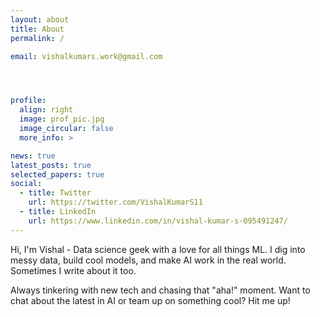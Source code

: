 ```yaml
---
layout: about
title: About
permalink: /

email: vishalkumars.work@gmail.com




profile:
  align: right
  image: prof_pic.jpg
  image_circular: false
  more_info: >

news: true
latest_posts: true
selected_papers: true
social:
  - title: Twitter
    url: https://twitter.com/VishalKumarS11
  - title: LinkedIn
    url: https://www.linkedin.com/in/vishal-kumar-s-095491247/
---
```


<!-- Hi, I'm Vishal - An accomplished data science professional skilled in transforming complex data into strategic business impact. Recognized for authoring insightful technical blogs and developing efficient MLOps solutions. Committed to delivering innovative, production-ready systems through collaboration and continuous learning. Seeking opportunities to contribute expertise to impactful projects. -->


Hi, I'm Vishal - Data science geek with a love for all things ML. I dig into messy data, build cool models, and make AI work in the real world. Sometimes I write about it too.

Always tinkering with new tech and chasing that "aha!" moment. Want to chat about the latest in AI or team up on something cool? Hit me up!

